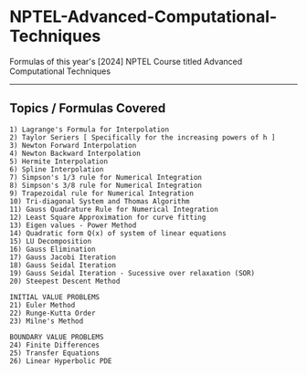 # NPTEL-Advanced-Computational-Techniques
Formulas of this year's [2024] NPTEL Course titled Advanced Computational Techniques
<hr>

## Topics / Formulas Covered <br>
```
1) Lagrange's Formula for Interpolation
2) Taylor Seriers [ Specifically for the increasing powers of h ]
3) Newton Forward Interpolation
4) Newton Backward Interpolation
5) Hermite Interpolation
6) Spline Interpolation
7) Simpson's 1/3 rule for Numerical Integration 
8) Simpson's 3/8 rule for Numerical Integration
9) Trapezoidal rule for Numerical Integration
10) Tri-diagonal System and Thomas Algorithm
11) Gauss Quadrature Rule for Numerical Integration
12) Least Square Approximation for curve fitting
13) Eigen values - Power Method
14) Quadratic form Q(x) of system of linear equations
15) LU Decomposition
16) Gauss Elimination
17) Gauss Jacobi Iteration
18) Gauss Seidal Iteration
19) Gauss Seidal Iteration - Sucessive over relaxation (SOR)
20) Steepest Descent Method

INITIAL VALUE PROBLEMS
21) Euler Method
22) Runge-Kutta Order
23) Milne's Method

BOUNDARY VALUE PROBLEMS
24) Finite Differences
25) Transfer Equations
26) Linear Hyperbolic PDE
```
